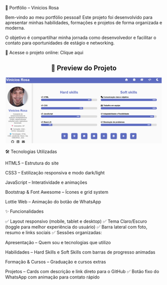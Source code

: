📌 Portfólio – Vinicios Rosa

Bem-vindo ao meu portfólio pessoal!
Este projeto foi desenvolvido para apresentar minhas habilidades, formações e projetos de forma organizada e moderna.

O objetivo é compartilhar minha jornada como desenvolvedor e facilitar o contato para oportunidades de estágio e networking.

🔗 Acesse o projeto online: Clique aqui

<h2 align="center">📸 Preview do Projeto</h2>

<p align="center">
  <img src="assets/preview.png" alt="Preview do Projeto" width="500">
</p>


🛠️ Tecnologias Utilizadas

HTML5 – Estrutura do site

CSS3 – Estilização responsiva e modo dark/light

JavaScript – Interatividade e animações

Bootstrap & Font Awesome – Ícones e grid system

Lottie Web – Animação do botão de WhatsApp

✨ Funcionalidades

✅ Layout responsivo (mobile, tablet e desktop)
✅ Tema Claro/Escuro (toggle para melhor experiência do usuário)
✅ Barra lateral com foto, resumo e links sociais
✅ Sessões organizadas:

Apresentação – Quem sou e tecnologias que utilizo

Habilidades – Hard Skills e Soft Skills com barras de progresso animadas

Formação & Cursos – Graduação e cursos extras

Projetos – Cards com descrição e link direto para o GitHub
✅ Botão fixo do WhatsApp com animação para contato rápido
